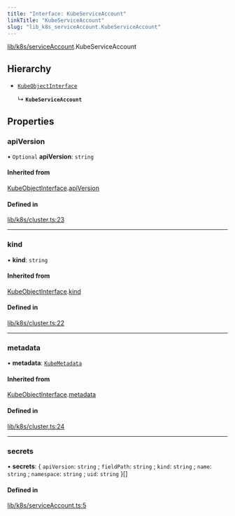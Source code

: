 ```yaml
---
title: "Interface: KubeServiceAccount"
linkTitle: "KubeServiceAccount"
slug: "lib_k8s_serviceAccount.KubeServiceAccount"
---
```


[lib/k8s/serviceAccount](../modules/lib_k8s_serviceAccount.md).KubeServiceAccount

## Hierarchy

- [`KubeObjectInterface`](lib_k8s_cluster.KubeObjectInterface.md)

  ↳ **`KubeServiceAccount`**

## Properties

### apiVersion

• `Optional` **apiVersion**: `string`

#### Inherited from

[KubeObjectInterface](lib_k8s_cluster.KubeObjectInterface.md).[apiVersion](lib_k8s_cluster.KubeObjectInterface.md#apiversion)

#### Defined in

[lib/k8s/cluster.ts:23](https://github.com/kinvolk/headlamp/blob/ba073244/frontend/src/lib/k8s/cluster.ts#L23)

___

### kind

• **kind**: `string`

#### Inherited from

[KubeObjectInterface](lib_k8s_cluster.KubeObjectInterface.md).[kind](lib_k8s_cluster.KubeObjectInterface.md#kind)

#### Defined in

[lib/k8s/cluster.ts:22](https://github.com/kinvolk/headlamp/blob/ba073244/frontend/src/lib/k8s/cluster.ts#L22)

___

### metadata

• **metadata**: [`KubeMetadata`](lib_k8s_cluster.KubeMetadata.md)

#### Inherited from

[KubeObjectInterface](lib_k8s_cluster.KubeObjectInterface.md).[metadata](lib_k8s_cluster.KubeObjectInterface.md#metadata)

#### Defined in

[lib/k8s/cluster.ts:24](https://github.com/kinvolk/headlamp/blob/ba073244/frontend/src/lib/k8s/cluster.ts#L24)

___

### secrets

• **secrets**: { `apiVersion`: `string` ; `fieldPath`: `string` ; `kind`: `string` ; `name`: `string` ; `namespace`: `string` ; `uid`: `string`  }[]

#### Defined in

[lib/k8s/serviceAccount.ts:5](https://github.com/kinvolk/headlamp/blob/ba073244/frontend/src/lib/k8s/serviceAccount.ts#L5)
